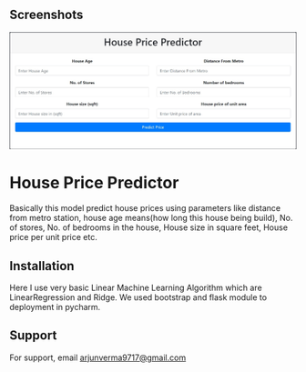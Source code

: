 
## Screenshots

![Screenshot](houseprice.png)

# House Price Predictor



Basically this model predict house prices using parameters like 
distance from metro station, house age means(how long this house being build),
No. of stores, No. of bedrooms in the house, House size in square feet, House price per unit price etc.




## Installation

Here I use  very basic Linear Machine Learning Algorithm which are LinearRegression and Ridge.
We used bootstrap and flask module to deployment in pycharm.



    
## Support

For support, email arjunverma9717@gmail.com

